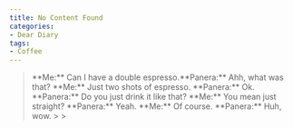 ```yaml
---
title: No Content Found
categories:
- Dear Diary
tags:
- Coffee
---
```


<blockquote>**Me:** Can I have a double espresso.**Panera:** Ahh, what was that?
**Me:** Just two shots of espresso.
**Panera:** Ok.
**Panera:** Do you just drink it like that?
**Me:** You mean just straight?
**Panera:** Yeah.
**Me:** Of course.
**Panera:** Huh, wow.
> 
> </blockquote>

